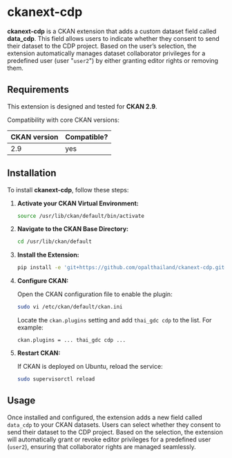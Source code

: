 # ckanext-cdp

**ckanext-cdp** is a CKAN extension that adds a custom dataset field called **data_cdp**. This field allows users to indicate whether they consent to send their dataset to the CDP project. Based on the user’s selection, the extension automatically manages dataset collaborator privileges for a predefined user (user "`user2`") by either granting editor rights or removing them.

## Requirements

This extension is designed and tested for **CKAN 2.9**.

Compatibility with core CKAN versions:

| CKAN version | Compatible? |
| ------------ | ----------- |
| 2.9          | yes         |

## Installation

To install **ckanext-cdp**, follow these steps:

1. **Activate your CKAN Virtual Environment:**

   ```bash
   source /usr/lib/ckan/default/bin/activate
   ```

2. **Navigate to the CKAN Base Directory:**

   ```bash
   cd /usr/lib/ckan/default
   ```

3. **Install the Extension:**

   ```bash
   pip install -e 'git+https://github.com/opalthailand/ckanext-cdp.git#egg=ckanext-cdp'
   ```

4. **Configure CKAN:**

   Open the CKAN configuration file to enable the plugin:

   ```bash
   sudo vi /etc/ckan/default/ckan.ini
   ```

   Locate the `ckan.plugins` setting and add `thai_gdc cdp` to the list. For example:

   ```
   ckan.plugins = ... thai_gdc cdp ...
   ```

5. **Restart CKAN:**

   If CKAN is deployed on Ubuntu, reload the service:

   ```bash
   sudo supervisorctl reload
   ```

## Usage

Once installed and configured, the extension adds a new field called `data_cdp` to your CKAN datasets. Users can select whether they consent to send their dataset to the CDP project. Based on the selection, the extension will automatically grant or revoke editor privileges for a predefined user (`user2`), ensuring that collaborator rights are managed seamlessly.
